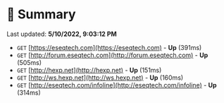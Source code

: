 # 📖 Summary
Last updated: **5/10/2022, 9:03:12 PM**

- `GET` [https://eseqtech.com](https://eseqtech.com) - **Up** (391ms)
- `GET` [http://forum.eseqtech.com](http://forum.eseqtech.com) - **Up** (505ms)
- `GET` [http://hexp.net](http://hexp.net) - **Up** (151ms)
- `GET` [http://ws.hexp.net](http://ws.hexp.net) - **Up** (160ms)
- `GET` [http://eseqtech.com/infoline](http://eseqtech.com/infoline) - **Up** (314ms)
